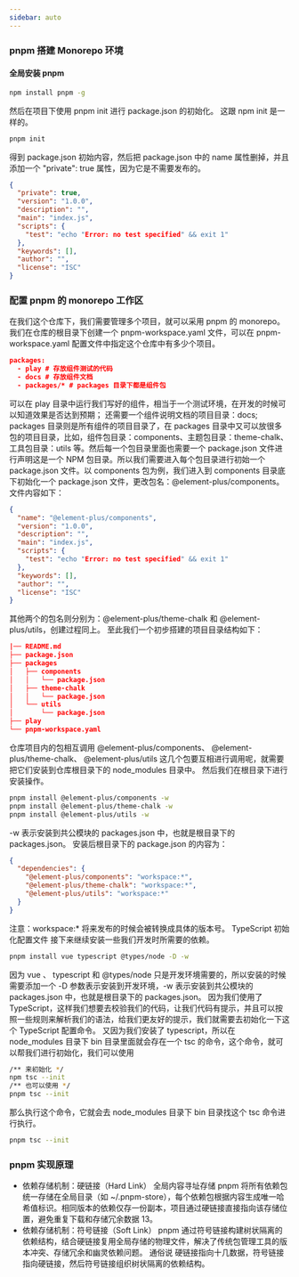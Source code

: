 ```yaml
---
sidebar: auto
---
```


### pnpm 搭建 Monorepo 环境

#### 全局安装 pnpm

```bash
npm install pnpm -g
```

然后在项目下使用 pnpm init 进行 package.json 的初始化。
这跟 npm init 是一样的。

```bash
pnpm init
```

得到 package.json 初始内容，然后把 package.json 中的 name 属性删掉，并且添加一个 "private": true 属性，因为它是不需要发布的。

```json
{
  "private": true,
  "version": "1.0.0",
  "description": "",
  "main": "index.js",
  "scripts": {
    "test": "echo "Error: no test specified" && exit 1"
  },
  "keywords": [],
  "author": "",
  "license": "ISC"
}
```

### 配置 pnpm 的 monorepo 工作区

在我们这个仓库下，我们需要管理多个项目，就可以采用 pnpm 的 monorepo。我们在仓库的根目录下创建一个 pnpm-workspace.yaml 文件，可以在 pnpm-workspace.yaml 配置文件中指定这个仓库中有多少个项目。

```json
packages:
  - play # 存放组件测试的代码
  - docs # 存放组件文档
  - packages/* # packages 目录下都是组件包
```

可以在 play 目录中运行我们写好的组件，相当于一个测试环境，在开发的时候可以知道效果是否达到预期；
还需要一个组件说明文档的项目目录：docs;
packages 目录则是所有组件的项目目录了，在 packages 目录中又可以放很多包的项目目录，比如，组件包目录：components、主题包目录：theme-chalk、工具包目录：utils 等。然后每一个包目录里面也需要一个 package.json 文件进行声明这是一个 NPM 包目录。所以我们需要进入每个包目录进行初始一个 package.json 文件。以 components 包为例，我们进入到 components 目录底下初始化一个 package.json 文件，更改包名：@element-plus/components。文件内容如下：

```json
{
  "name": "@element-plus/components",
  "version": "1.0.0",
  "description": "",
  "main": "index.js",
  "scripts": {
    "test": "echo "Error: no test specified" && exit 1"
  },
  "keywords": [],
  "author": "",
  "license": "ISC"
}
```

其他两个的包名则分别为：@element-plus/theme-chalk 和 @element-plus/utils，创建过程同上。
至此我们一个初步搭建的项目目录结构如下：

```json
|── README.md
├── package.json
├── packages
│   ├── components
│   │   └── package.json
│   ├── theme-chalk
│   │   └── package.json
│   └── utils
│       └── package.json
├── play
└── pnpm-workspace.yaml
```

仓库项目内的包相互调用
@element-plus/components、
@element-plus/theme-chalk、
@element-plus/utils 这几个包要互相进行调用呢，就需要把它们安装到仓库根目录下的 node_modules 目录中。
然后我们在根目录下进行安装操作。

```bash
pnpm install @element-plus/components -w
pnpm install @element-plus/theme-chalk -w
pnpm install @element-plus/utils -w
```

-w 表示安装到共公模块的 packages.json 中，也就是根目录下的 packages.json。
安装后根目录下的 package.json 的内容为：

```json
{
  "dependencies": {
    "@element-plus/components": "workspace:*",
    "@element-plus/theme-chalk": "workspace:*",
    "@element-plus/utils": "workspace:*"
  }
}
```

注意：workspace:\* 将来发布的时候会被转换成具体的版本号。
TypeScript 初始化配置文件
接下来继续安装一些我们开发时所需要的依赖。

```bash
pnpm install vue typescript @types/node -D -w
```

因为 vue 、 typescript 和 @types/node 只是开发环境需要的，所以安装的时候需要添加一个 -D 参数表示安装到开发环境，-w 表示安装到共公模块的 packages.json 中，也就是根目录下的 packages.json。
因为我们使用了 TypeScript，这样我们想要去校验我们的代码，让我们代码有提示，并且可以按照一些规则来解析我们的语法，给我们更友好的提示，我们就需要去初始化一下这个 TypeScript 配置命令。 又因为我们安装了 typescript，所以在 node_modules 目录下 bin 目录里面就会存在一个 tsc 的命令，这个命令，就可以帮我们进行初始化，我们可以使用

```bash
/** 来初始化 */
npm tsc --init
/** 也可以使用 */
pnpm tsc --init
```

那么执行这个命令，它就会去 node_modules 目录下 bin 目录找这个 tsc 命令进行执行。

```bash
pnpm tsc --init
```

### pnpm 实现原理

- 依赖存储机制：硬链接（Hard Link）‌
  全局内容寻址存储 ‌pnpm 将所有依赖包统一存储在全局目录（如 ~/.pnpm-store），每个依赖包根据内容生成唯一哈希值标识。相同版本的依赖仅存一份副本，项目通过硬链接直接指向该存储位置，避免重复下载和存储冗余数据 ‌13。
- 依赖存储机制：符号链接（Soft Link）‌
  pnpm 通过符号链接构建树状隔离的依赖结构，结合硬链接复用全局存储的物理文件，解决了传统包管理工具的版本冲突、存储冗余和幽灵依赖问题。
  通俗说 硬链接指向十几数据，符号链接指向硬链接，然后符号链接组织树状隔离的依赖结构。
